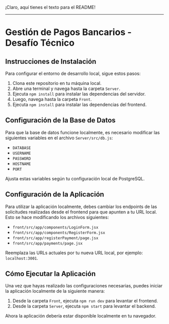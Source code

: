 ¡Claro, aquí tienes el texto para el README!

---

# Gestión de Pagos Bancarios - Desafío Técnico

## Instrucciones de Instalación

Para configurar el entorno de desarrollo local, sigue estos pasos:

1. Clona este repositorio en tu máquina local.
2. Abre una terminal y navega hasta la carpeta `Server`.
3. Ejecuta `npm install` para instalar las dependencias del servidor.
4. Luego, navega hasta la carpeta `Front`.
5. Ejecuta `npm install` para instalar las dependencias del frontend.

## Configuración de la Base de Datos

Para que la base de datos funcione localmente, es necesario modificar las siguientes variables en el archivo `Server/src/db.js`:

- `DATABASE`
- `USERNAME`
- `PASSWORD`
- `HOSTNAME`
- `PORT`

Ajusta estas variables según tu configuración local de PostgreSQL.

## Configuración de la Aplicación

Para utilizar la aplicación localmente, debes cambiar los endpoints de las solicitudes realizadas desde el frontend para que apunten a tu URL local. Esto se hace modificando los archivos siguientes:

- `front/src/app/components/LoginForm.jsx`
- `front/src/app/components/RegisterForm.jsx`
- `front/src/app/registerPayment/page.jsx`
- `front/src/app/payments/page.jsx`

Reemplaza las URLs actuales por tu nueva URL local, por ejemplo: `localhost:3001`.

## Cómo Ejecutar la Aplicación

Una vez que hayas realizado las configuraciones necesarias, puedes iniciar la aplicación localmente de la siguiente manera:

1. Desde la carpeta `Front`, ejecuta `npm run dev` para levantar el frontend.
2. Desde la carpeta `Server`, ejecuta `npm start` para levantar el backend.

Ahora la aplicación debería estar disponible localmente en tu navegador.
